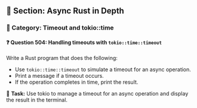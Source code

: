 ## 📘 Section: Async Rust in Depth  
### 🔹 Category: Timeout and tokio::time  
#### ❓ Question 504: Handling timeouts with `tokio::time::timeout`

Write a Rust program that does the following:

- Use `tokio::time::timeout` to simulate a timeout for an async operation.
- Print a message if a timeout occurs.
- If the operation completes in time, print the result.

🔧 **Task:** Use tokio to manage a timeout for an async operation and display the result in the terminal.
